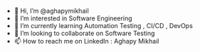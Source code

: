 - 👋 Hi, I’m @aghapymikhail
- 👀 I’m interested in Software Engineering
- 🌱 I’m currently learning Automation Testing , CI/CD , DevOps
- 💞️ I’m looking to collaborate on Software Testing
- 📫 How to reach me on LinkedIn : Aghapy Mikhail

<!---
aghapymikhail/aghapymikhail is a ✨ special ✨ repository because its `README.md` (this file) appears on your GitHub profile.
You can click the Preview link to take a look at your changes.
--->
